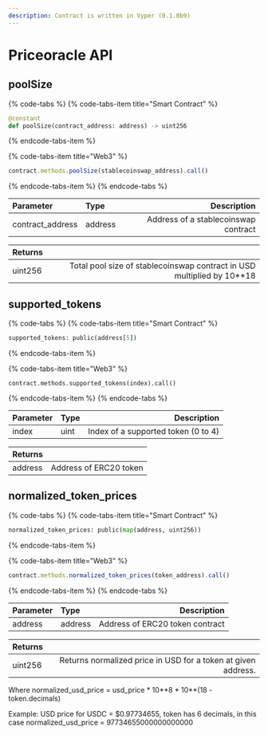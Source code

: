 ```yaml
---
description: Contract is written in Vyper (0.1.0b9)
---
```


# Priceoracle API

## poolSize

{% code-tabs %}
{% code-tabs-item title="Smart Contract" %}
```python
@constant
def poolSize(contract_address: address) -> uint256
```
{% endcode-tabs-item %}

{% code-tabs-item title="Web3" %}
```javascript
contract.methods.poolSize(stablecoinswap_address).call()
```
{% endcode-tabs-item %}
{% endcode-tabs %}

| Parameter | Type | Description |
| :--- | :--- | ---: |
| contract\_address | address | Address of a stablecoinswap contract |

| Returns |  |
| :--- | ---: |
| uint256 | Total pool size of stablecoinswap contract in USD multiplied by 10\*\*18 |

## supported\_tokens

{% code-tabs %}
{% code-tabs-item title="Smart Contract" %}
```python
supported_tokens: public(address[5])
```
{% endcode-tabs-item %}

{% code-tabs-item title="Web3" %}
```
contract.methods.supported_tokens(index).call()
```
{% endcode-tabs-item %}
{% endcode-tabs %}

| Parameter | Type | Description |
| :--- | :--- | ---: |
| index | uint | Index of a supported token \(0 to 4\) |

| Returns |  |
| :--- | ---: |
| address | Address of ERC20 token |

## normalized\_token\_prices

{% code-tabs %}
{% code-tabs-item title="Smart Contract" %}
```python
normalized_token_prices: public(map(address, uint256))
```
{% endcode-tabs-item %}

{% code-tabs-item title="Web3" %}
```javascript
contract.methods.normalized_token_prices(token_address).call()
```
{% endcode-tabs-item %}
{% endcode-tabs %}

| Parameter | Type | Description |
| :--- | :--- | ---: |
| address | address | Address of ERC20 token contract |

| Returns |  |
| :--- | ---: |
| uint256 | Returns normalized price in USD for a token at given address.  |

Where normalized\_usd\_price = usd\_price \* 10\*\*8 \* 10\*\*\(18 - token.decimals\)

Example: USD price for USDC = $0.97734655, token has 6 decimals, in this case normalized\_usd\_price = 97734655000000000000

